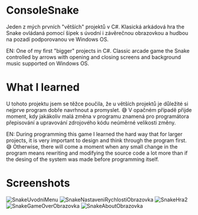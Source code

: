 # ConsoleSnake
Jeden z mých prvních "větších" projektů v C#. Klasická arkádová hra the Snake ovládaná pomocí šipek s úvodní i závěrečnou obrazovkou a hudbou na pozadí podporovanou ve Windows OS.

EN: One of my first "bigger" projects in C#. Classic arcade game the Snake controlled by arrows with opening and closing screens and background music supported on Windows OS.

# What I learned
U tohoto projektu jsem se těžce poučila, že u větších projektů je důležité si nejprve program dobře navrhnout a promyslet. :sweat_smile: V opačném případě přijde moment, kdy jakákoliv malá změna v programu znamená pro programátora přepisování a upravování zdrojového kódu neúměrné velikosti změny.

EN: During programming this game I learned the hard way that for larger projects, it is very important to design and think through the program first. :sweat_smile: Otherwise, there will come a moment when any small change in the program means rewriting and modifying the source code a lot more than if the desing of the system was made before programming itself.

# Screenshots
![SnakeUvodniMenu](https://github.com/MartinaReznickova/ConsoleSnake/assets/139158101/75ba6668-dd17-4309-a611-9f00b6f8825a)
![SnakeNastaveniRychlostiObrazovka](https://github.com/MartinaReznickova/ConsoleSnake/assets/139158101/b7fb8c11-2c16-4f3f-8f47-29d29775d110)
![SnakeHra2](https://github.com/MartinaReznickova/ConsoleSnake/assets/139158101/d079eb3d-8f5b-4052-b837-e93adb14632b)
![SnakeGameOverObrazovka](https://github.com/MartinaReznickova/ConsoleSnake/assets/139158101/9054dc67-e773-4d7e-b895-aa000df4ddc2)
![SnakeAboutObrazovka](https://github.com/MartinaReznickova/ConsoleSnake/assets/139158101/b4fc2f11-fa8c-4f76-b47c-2ce5668eaec6)

